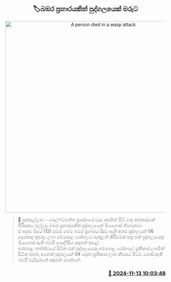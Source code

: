 <p align='center'><b><h2 align='center' title='A person died in a wasp attack'>🏷බඹර ප්‍රහාරයකින් පුද්ගලයෙක් මරුට</h2></b></p>
<p align='center'><img src='https://helakuru.sgp1.cdn.digitaloceanspaces.com/esana/images/lib/death[1].jpg' width='600' alt='A person died in a wasp attack'></p>

>📝 පුස්සැල්ලාව - මෙල්ෆට්වත්ත ප්‍රදේශයේ වැඩ කරමින් සිටි වතු කම්කරුවන් පිරිසකට එල්ලවූ ඹබර ප්‍රහාරයකින් පුද්ගලයෙක් මියගොස් තිබෙනවා.<br>ඒ අනුව ඊයේ (12) සවස මෙම බඹර ප්‍රහාරය සිදුව ඇති අතර පුද්ගලයන් 06 දෙනෙකු තුවාල ලබා ගම්පොල රෝහලට ඇතුලත් කිරීමෙන් පසු එක් පුද්ගලයෙකු මියගොස් ඇති බවයි පොලීසිය සඳහන් කළේ.<br>බරපතළ තත්ත්වයේ සිටින එක් පුද්ගලයෙකු ගම්පොල රෝහලේ ප්‍රතිකාර ලබමින් සිටින අතර, අනෙක් පුද්ගලයන් 04 දෙනා ප්‍රතිකාර ලබා නිවසට පිටව ගොස් ඇති බවයි වැඩිදුරටත් සඳහන් වෙන්නේ.<br>

<h3 align='right'><a href='https://www.helakuru.lk/esana/p/104989/'>📅 2024-11-13 10:03:48</a></h3>
